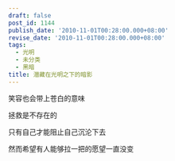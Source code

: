 ```yaml
---
draft: false
post_id: 1144
publish_date: '2010-11-01T00:28:00.000+08:00'
revise_date: '2010-11-01T00:28:00.000+08:00'
tags:
  - 光明
  - 未分类
  - 黑暗
title: 潜藏在光明之下的暗影
---
```


笑容也会带上苍白的意味

拯救是不存在的

只有自己才能阻止自己沉沦下去

然而希望有人能够拉一把的愿望一直没变

